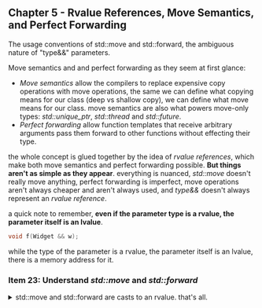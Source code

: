 ## Chapter 5 - Rvalue References, Move Semantics, and Perfect Forwarding

<summary>
The usage conventions of std::move and std::forward, the ambiguous nature of "type&&" parameters.
</summary>

Move semantics and and perfect forwarding as they seem at first glance:

- _Move semantics_ allow the compilers to replace expensive copy operations with move operations, the same we can define what copying means for our class (deep vs shallow copy), we can define what move means for our class. move semantics are also what powers move-only types: _std::unique_ptr_, _std::thread_ and _std::future_.
- _Perfect forwarding_ allow function templates that receive arbitrary arguments pass them forward to other functions without effecting their type.

the whole concept is glued together by the idea of _rvalue references_, which make both move semantics and perfect forwarding possible. **But things aren't as simple as they appear**. everything is nuanced, _std::move_ doesn't really move anything, perfect forwarding is imperfect, move operations aren't always cheaper and aren't always used, and _type&&_ doesn't always represent an _rvalue reference_.

a quick note to remember, **even if the parameter type is a rvalue, the parameter itself is an lvalue**.

```cpp
void f(Widget && w);
```

while the type of the parameter is a rvalue, the parameter itself is an lvalue, there is a memory address for it.

### Item 23: Understand _std::move_ and _std::forward_

<details>
<summary>
std::move and std::forward are casts to an rvalue. that's all.
</summary>

despite their names, neither _std::move_ or _std::forward_ actually do what they say. _std::move_ doesn't move and _std::forward_ doesn't forward. they actually don't do anything, they don't generate executable code. what they actually do is perform _casting_. _std::move_ **always** casts the value into an rvalue form, while _std::forward_ **might** cast the value into an rvalue, depending on some conditions.

here is a simple implementation of _std::move_, it's not according to standard, but it's enough for us now.

```cpp
//assume we are inside namespace std
template <typename T>
typename remove_reference<T>::type&& //return type
move(T&& param)
{
    using ReturnType = typename remove_reference<T>::type&&; //alias declaration
    return static_cast<ReturnType>(param);
}
```

the parameter type is a universal reference (see [Item 24]()), and the return type is a reference.
if the argument type (T) was an lvalue reference, then casting would return an lvalue reference, for that reason, we strip the reference from T(_std::remove_reference\<T>_), take the type(_::type_), and then say it's a rvalue reference (_&&_).

in c++14, things are easier to write, thanks to auto

```cpp
template <typename T>
decltype<auto> move(T&& param)
{
    using ReturnType=remove_reference_t<T>&&;
    return static_cast<ReturnType>(param);
}
```

to reiterate. _std::move_ **doesn't move, it casts**. maybe they could have chosen a better name. but we have _std::move_ as the name. rvalues are candidates for moving, so applying _std::move_ tells the compiler that it should move from this object, and that's the reason for the name. _std::move_ tells the compiler that it can move from this object. simple, right?
except that rvalues are only _usually_ candidates for moving.

here is an example. we have the Annotation class, which takes a text in it's constructor.
we go thorough several iterations to get the best results.
we first use copy by value, and then we decide that actually we should put const on the argument, because c++ loves const. and then we try moving from the parameter. and things work properly, but we actually keep copying, not moving.

```cpp
class Annotation{
public:
//explicit Annotation(std::string text): value(text){} // copy by value
//explicit Annotation(const std::string text): value(text){}; // copy by value, without modifying
explicit Annotation(const std::string text): value(std::move(text)){} // doesn't do what we think!
private:
std::string value;
};
```

the reason is that move constructors don't accept const. after all, moving from an object can (and should) modify it. and we can't modify const values.

```cpp
class Widget
{
    Widget(const Widget& other); //copy constructor
    Widget(Widget&& other); //move constructor, no const
};
```

there are two lessons to be learned

1. don't declare objects const if you plan to move from them. move operations are silently transformed into copy operations.
2. _std::move_ doesn't guarantee move operations, it just makes the object an rvalue.

#### _std::forward_ as a Conditional Cast to Rvalue

the story is similar for _std::forward_, only that _std::forward_ casts to rvalue only under some conditions. the common use case for _std::forward_ is passing a parameter that was taken as a universal reference to a different function.

```cpp
void process(const Widget& lvalueArg);
void process(Widget && rvalueArg);
template <typename T>
void logAndProcess(T&& param) //universal reference
{
    auto now = std::chrono::system_clock::now();
    makeLogEntry("calling `process`",now);
    process(std::forward<T>(param));
}

Widget w;
logAndProcess(w); //call with lvalue
logAndProcess(std::move(w)); //call with rvalue
```

inside the logAndProcess function, even when the function is called with an rvalue argument, the parameter itself is an lvalue. all parameters are lvalues. _std::forward_ is a conditional cast that checks if the parameter was initialized with a rvalue, and if it was, it performs the cast. this information is part of the template T parameter.

in theory, _std::forward_ could be used wherever _std::move_ is used, but it would require more typing (we need to pass the non reference type), but more important, both functions have different usages, so it's nice that we can disguise between them.

#### Things to Remember

> - _std::move_ performs an unconditional cast to an rvalue. In and of itself, it
>   doesn’t move anything.
> - _std::forward_ casts its argument to an rvalue only if that argument is bound
>   to an rvalue.
> - Neither _std::move_ nor _std::forward_ do anything at runtime.

</details>
